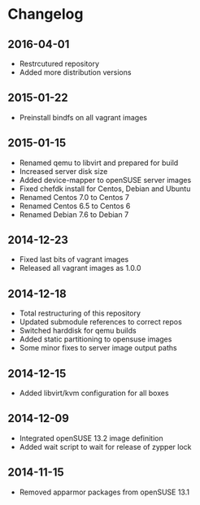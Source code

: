 # Changelog


## 2016-04-01

* Restrcutured repository
* Added more distribution versions


## 2015-01-22

* Preinstall bindfs on all vagrant images


## 2015-01-15

* Renamed qemu to libvirt and prepared for build
* Increased server disk size
* Added device-mapper to openSUSE server images
* Fixed chefdk install for Centos, Debian and Ubuntu
* Renamed Centos 7.0 to Centos 7
* Renamed Centos 6.5 to Centos 6
* Renamed Debian 7.6 to Debian 7


## 2014-12-23

* Fixed last bits of vagrant images
* Released all vagrant images as 1.0.0


## 2014-12-18

* Total restructuring of this repository
* Updated submodule references to correct repos
* Switched harddisk for qemu builds
* Added static partitioning to opensuse images
* Some minor fixes to server image output paths


## 2014-12-15

* Added libvirt/kvm configuration for all boxes


## 2014-12-09

* Integrated openSUSE 13.2 image definition
* Added wait script to wait for release of zypper lock


## 2014-11-15

* Removed apparmor packages from openSUSE 13.1
